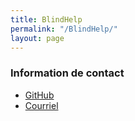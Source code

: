 ```yaml
---
title: BlindHelp
permalink: "/BlindHelp/"
layout: page
---
```


### Information de contact ###
* [GitHub](https://blindhelp.github.io/blindhelp)
* [Courriel](mailto:remyruiz@gmail.com)

